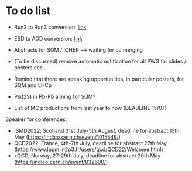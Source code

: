 # To do list
- Run2 to Run3 conversion: [link](https://docs.google.com/spreadsheets/d/1RFgOFZNcbLiMQd1_6V5XtW6ckfzjOVlarADQYxLeKWA/edit#gid=0)
- ESD to AOD conversion: [link](https://docs.google.com/spreadsheets/d/1BZ11C_r3d3KFK_S2eMZ_OZC1Xv2ZX_FXPVDyDwU4q0Q/edit?usp=sharing)
- Abstracts for SQM / ICHEP --> waiting for cc merging
- (To be discussed) remove automatic notification for all PWG for slides / posters ecc..
- Remind that there are speaking opportunities, in particular posters, for SQM and LHCp
- Psi(2S) in Pb-Pb aiming for SQM?

- List of MC productions from last year to now  (DEADLINE 15/07)

Speaker for conferences:
- ISMD2022, Scotland 31st July-5th August, deadline for abstract 15th May (https://indico.cern.ch/event/1015549/)
- QCD2022, France, 4th-7th July, deadline for abstract 27th May (https://www.lupm.in2p3.fr/users/qcd/QCD22/Welcome.html)
- xQCD, Norway, 27-29th July, deadline for abstract 20th May (https://indico.cern.ch/event/832600/)
